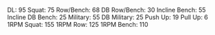 DL: 95
 Squat: 75
 Row/Bench: 68
 DB Row/Bench: 30
 Incline Bench: 55
 Incline DB Bench: 25
 Military: 55
 DB Military: 25
 Push Up: 19
 Pull Up: 6
 1RPM Squat: 155
 1RPM Row: 125
 1RPM Bench: 110

